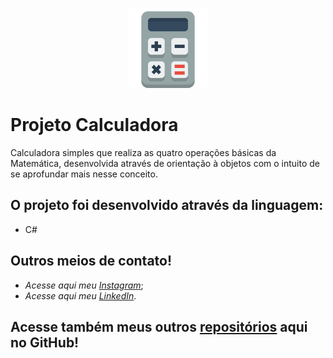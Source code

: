 
<p align="center">
<img src="https://github.com/MatheusFranciscone/projeto-calculadora/blob/master/ativ-calculadora/calculator-icon.png">
</p>

# Projeto Calculadora
Calculadora simples que realiza as quatro operações básicas da Matemática, desenvolvida através de orientação à objetos com o intuito de se aprofundar mais nesse conceito. 
 
## O projeto foi desenvolvido através da linguagem: 
 * C#
 
## Outros meios de contato!

 * _Acesse aqui meu_ [_Instagram_](https://www.instagram.com/_franciscone/);
 * _Acesse aqui meu_ [_LinkedIn_](https://www.linkedin.com/in/matheus-franciscone/).
 
## Acesse também meus outros [repositórios](https://github.com/MatheusFranciscone?tab=repositories) aqui no GitHub!
